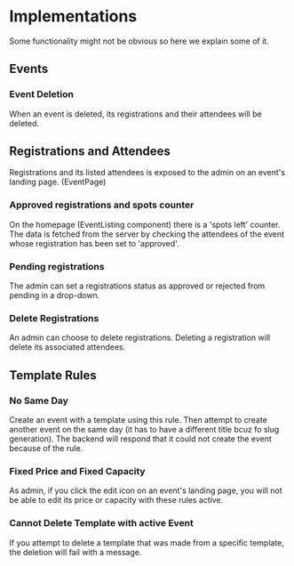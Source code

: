 # Implementations

Some functionality might not be obvious so here we explain some of it.

## Events

### Event Deletion

When an event is deleted, its registrations and their attendees will be deleted.

## Registrations and Attendees

Registrations and its listed attendees is exposed to the admin on an event's landing page. (EventPage)

### Approved registrations and spots counter

On the homepage (EventListing component) there is a 'spots left' counter. The data is fetched from the server by
checking the attendees of the event whose registration has been set to 'approved'.

### Pending registrations

The admin can set a registrations status as approved or rejected from pending in a drop-down.

### Delete Registrations

An admin can choose to delete registrations. Deleting a registration will delete its associated attendees.

## Template Rules

### No Same Day
Create an event with a template using this rule.
Then attempt to create another event on the same day (it has to have a different title bcuz fo slug generation).
The backend will respond that it could not create the event because of the rule.

### Fixed Price and Fixed Capacity
As admin, if you click the edit icon on an event's landing page, you will not be able to edit its price or capacity with these rules active. 

### Cannot Delete Template with active Event
If you attempt to delete a template that was made from a specific template, the deletion will fail with a message.